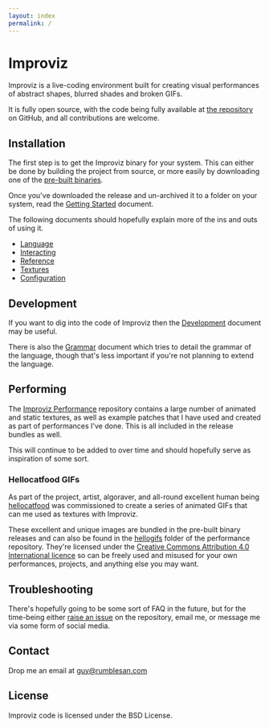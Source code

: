 ```yaml
---
layout: index
permalink: /
---
```


# Improviz

Improviz is a live-coding environment built for creating visual performances of abstract shapes, blurred shades and broken GIFs.

It is fully open source, with the code being fully available at [the repository](https://github.com/rumblesan/improviz) on GitHub, and all contributions are welcome.

## Installation

The first step is to get the Improviz binary for your system. This can either be done by building the project from source, or more easily by downloading one of the [pre-built binaries](https://github.com/rumblesan/improviz/releases).

Once you've downloaded the release and un-archived it to a folder on your system, read the [Getting Started](./getting-started.md) document.

The following documents should hopefully explain more of the ins and outs of using it.

* [Language](./language.md)
* [Interacting](./interacting.md)
* [Reference](./reference.md)
* [Textures](./textures.md)
* [Configuration](./configuration.md)

## Development

If you want to dig into the code of Improviz then the [Development](./development.md) document may be useful.

There is also the [Grammar](./grammar.md) document which tries to detail the grammar of the language, though that's less important if you're not planning to extend the language.

## Performing

The [Improviz Performance](https://github.com/rumblesan/improviz-performance/) repository contains a large number of animated and static textures, as well as example patches that I have used and created as part of performances I've done. This is all included in the release bundles as well.

This will continue to be added to over time and should hopefully serve as inspiration of some sort.

### Hellocatfood GIFs

As part of the project, artist, algoraver, and all-round excellent human being [hellocatfood](https://twitter.com/hellocatfood) was commissioned to create a series of animated GIFs that can me used as textures with Improviz.

These excellent and unique images are bundled in the pre-built binary releases and can also be found in the [hellogifs](https://github.com/rumblesan/improviz-performance/tree/master/hellogifs) folder of the performance repository. They're licensed under the [Creative Commons Attribution 4.0 International licence](https://creativecommons.org/licenses/by/4.0/) so can be freely used and misused for your own performances, projects, and anything else you may want.

## Troubleshooting

There's hopefully going to be some sort of FAQ in the future, but for the time-being either [raise an issue](https://github.com/rumblesan/improviz/issues) on the repository, email me, or message me via some form of social media.

## Contact

Drop me an email at guy@rumblesan.com

## License

Improviz code is licensed under the BSD License.

